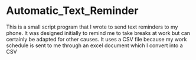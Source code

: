 # Automatic_Text_Reminder
This is a small script program that I wrote to send text reminders to my phone. It was designed initially to remind me to take breaks at work but can certainly be adapted for other causes. It uses a CSV file because my work schedule is sent to me through an excel document which I convert into a CSV
